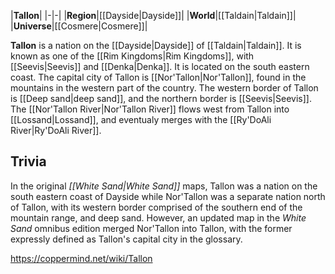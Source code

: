 |**Tallon**|
|-|-|
|**Region**|[[Dayside\|Dayside]]|
|**World**|[[Taldain\|Taldain]]|
|**Universe**|[[Cosmere\|Cosmere]]|

**Tallon** is a nation on the [[Dayside\|Dayside]] of [[Taldain\|Taldain]]. It is known as one of the [[Rim Kingdoms\|Rim Kingdoms]], with [[Seevis\|Seevis]] and [[Denka\|Denka]].
It is located on the south eastern coast. The capital city of Tallon is [[Nor'Tallon\|Nor'Tallon]], found in the mountains in the western part of the country. The western border of Tallon is [[Deep sand\|deep sand]], and the northern border is [[Seevis\|Seevis]]. The [[Nor'Tallon River\|Nor'Tallon River]] flows west from Tallon into [[Lossand\|Lossand]], and eventualy merges with the [[Ry'DoAli River\|Ry'DoAli River]].

## Trivia
In the original *[[White Sand\|White Sand]]* maps, Tallon was a nation on the south eastern coast of Dayside while Nor'Tallon was a separate nation north of Tallon, with its western border comprised of the southern end of the mountain range, and deep sand. However, an updated map in the *White Sand* omnibus edition merged Nor'Tallon into Tallon, with the former expressly defined as Tallon's capital city in the glossary.


https://coppermind.net/wiki/Tallon